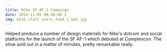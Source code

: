 ```yaml
---
title: Nike SF AF-1 Campaign
date: 2016-11-05 08:46:00 Z
img: ho16_sfaf1_snkrs_feed_1_mob.jpg
---
```


Helped produce a number of design materials for Nike's dotcom and social platforms for the launch of the SF AF-1 which debuted at Complexcon. The shoe sold out in a matter of minutes, pretty remarkable really.